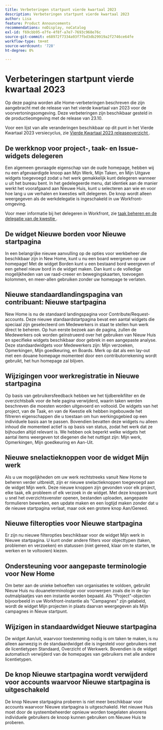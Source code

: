```yaml
---
title: Verbeteringen startpunt vierde kwartaal 2023
description: Verbeteringen startpunt vierde kwartaal 2023
author: Lisa
feature: Product Announcements
recommendations: noDisplay, noCatalog
exl-id: f69cbb95-e7fe-4f8f-a7e7-7693c968e76c
source-git-commit: e68972f7334a93f7fbd3db29919a2f2746ce64fe
workflow-type: tm+mt
source-wordcount: '728'
ht-degree: 0%

---
```


# Verbeteringen startpunt vierde kwartaal 2023

Op deze pagina worden alle Home-verbeteringen beschreven die zijn aangebracht met de release van het vierde kwartaal van 2023 voor de voorvertoningsomgeving. Deze verbeteringen zijn beschikbaar gesteld in de productieomgeving met de release van 23.10.

Voor een lijst van alle veranderingen beschikbaar op dit punt in het Vierde Kwartaal 2023 versiecyclus, zie [ Vierde Kwartaal 2023 releaseoverzicht ](/help/quicksilver/product-announcements/product-releases/23-q4-release-activity/23-q4-release-overview.md).

## De werkknop voor project-, taak- en Issue-widgets delegeren

Een algemeen gevraagde eigenschap van de oude homepage, hebben wij nu een afgevaardigde knoop aan Mijn Werk, Mijn Taken, en Mijn Uitgave widgets toegevoegd zodat u het werk gemakkelijk kunt delegeren wanneer u uit het bureau bent. In het gedelegeerde menu, dat identiek aan de manier werkt het voorafgaand aan Nieuwe Huis, kunt u selecteren aan wie en voor hoe lang u uw verhalen en kwesties wilt delegeren. De knop wordt alleen weergegeven als de werkdelegatie is ingeschakeld in uw Workfront-omgeving.

Voor meer informatie bij het delegeren in Workfront, zie [ taak beheren en de delegatie van de kwestie ](/help/quicksilver/manage-work/delegate-work/how-to-delegate-work.md).

## De widget Nieuwe borden voor Nieuwe startpagina

In een belangrijke nieuwe aanvulling op de opties voor werkbeheer die beschikbaar zijn in New Home, kunt u nu een board weergeven op uw homepage! Met de widget Borden kunt u een bestaand bord weergeven of een geheel nieuw bord in de widget maken. Dan kunt u de volledige mogelijkheden van uw raad-creeer en bewegingskaarten, toevoegen kolommen, en meer-allen gebruiken zonder uw homepage te verlaten.


## Nieuwe standaardlandingspagina van contribuant: Nieuwe startpagina

New Home is nu de standaard landingspagina voor Contribute/Request-accounts. Deze nieuwe standaardstartpagina bevat een aantal widgets die speciaal zijn geselecteerd om Medewerkers in staat te stellen hun werk direct te beheren. Op hun eerste bezoek aan de pagina, zullen de Medewerkers ook worden geïnstrueerd over het gebruiken van Nieuw Huis en specifieke widgets beschikbaar door gebrek in een aangepaste analyse. Deze standaardwidgets voor Medewerkers zijn: Mijn verzoeken, Opmerkingen, Mijn goedkeuring, en Boards. Merk op dat als een lay-out met een douane homepage momenteel door een contributorrekening wordt gebruikt, het hun homepage zal blijven.


## Wijzigingen voor werkregistratie in Nieuwe startpagina

Op basis van gebruikersfeedback hebben we het tijdbereikfilter en de overzichtsbalk voor de hele pagina verwijderd, waarin taken werden beschreven die moesten worden uitgevoerd en voltooid. De widgets van het project, van de Taak, en van de Kwestie elk hebben ingebouwde het filtreren eigenschappen die u toestaan om hun werkingsgebied op een individuele basis aan te passen. Bovendien bevatten deze widgets nu alleen inhoud die momenteel actief is op basis van status, zodat het werk dat ze bijhouden altijd relevant is. We hebben ook beperkt welke widgets het aantal items weergeven tot diegenen die het nuttigst zijn: Mijn werk, Opmerkingen, Mijn goedkeuring en Aan-Uit.


## Nieuwe snelactieknoppen voor de widget Mijn werk

Als u uw mogelijkheden om uw werk rechtstreeks vanuit New Home te beheren verder uitbreidt, zijn er nieuwe snelactieknoppen toegevoegd aan de widget Mijn werk. Deze nieuwe knoppen zijn gevonden voor elk project, elke taak, elk probleem of elk verzoek in de widget. Met deze knoppen kunt u snel het overzichtsvenster openen, bestanden uploaden, aangepaste formulieren bewerken, een update maken en een logtijd maken zonder dat u de nieuwe startpagina verlaat, maar ook een grotere knop Aan/Gereed.


## Nieuwe filteropties voor Nieuwe startpagina

Er zijn nu nieuwe filteropties beschikbaar voor de widget Mijn werk in Nieuwe startpagina. U kunt onder andere filters voor objecttypen (taken, problemen en verzoeken) en statussen (niet gereed, klaar om te starten, te werken en te voltooien) kiezen.


## Ondersteuning voor aangepaste terminologie voor New Home

Om beter aan de unieke behoeften van organisaties te voldoen, gebruikt Nieuw Huis nu douaneterminologie voor voorwerpen zoals die in de lay-outmalplaatjes van een instantie worden bepaald. Als &quot;Project&quot;-objecten bijvoorbeeld in uw Workfront-instantie als &quot;Campagnes&quot; zijn gelabeld, wordt de widget Mijn projecten in plaats daarvan weergegeven als Mijn campagnes in Nieuw startpunt.


## Wijzigen in standaardwidget Nieuwe startpagina

De widget Aan/uit, waarvoor toestemming nodig is om taken te maken, is nu alleen aanwezig in de standaardwidget die is ingesteld voor gebruikers met de licentietypen Standaard, Overzicht of Werkwerk. Bovendien is de widget automatisch verwijderd van de homepages van gebruikers met alle andere licentietypen.


## De knop Nieuwe startpagina wordt verwijderd voor accounts waarvoor Nieuwe startpagina is uitgeschakeld

De knop Nieuwe startpagina proberen is niet meer beschikbaar voor accounts waarvoor Nieuwe startpagina is uitgeschakeld. Het nieuwe Huis moet door de systeembeheerder opnieuw worden toegelaten alvorens individuele gebruikers de knoop kunnen gebruiken om Nieuwe Huis te proberen.

